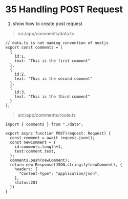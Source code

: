 # 35 Handling POST Request    

1. show how to create post request  
>src/app/comments/data.ts  
```tsx 
// data.ts is not naming convention of nextjs   
export const comments = [
  {
    id:1,
    text: "This is the first comment"
  },
  {
    id:2,
    text: "This is the second comment"
  },
  {
    id:3,
    text: "This is the third comment"
  }
];
```

>src/app/comments/route.ts  
```tsx 
import { comments } from "./data";

export async function POST(request: Request) {
  const comment = await request.json();
  const newComment = {
    id:comments.length+1,
    text:comment.text,
  };
  comments.push(newComment);
  return new Response(JSON.stringify(newComment), {
    headers: {
      "Content-Type": "application/json",
    },
    status:201
  })  
}
```








